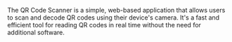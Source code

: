 The QR Code Scanner is a simple, web-based application that allows users to scan and decode QR codes using their device's camera. It's a fast and efficient tool for reading QR codes in real time without the need for additional software.

